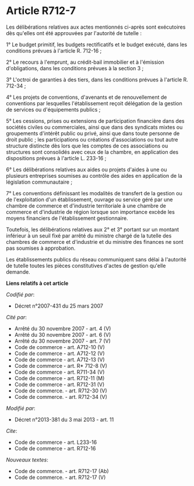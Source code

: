 # Article R712-7

Les délibérations relatives aux actes mentionnés ci-après sont exécutoires dès qu'elles ont été approuvées par l'autorité de
tutelle :

1° Le budget primitif, les budgets rectificatifs et le budget exécuté, dans les conditions prévues à l'article R. 712-16 ;

2° Le recours à l'emprunt, au crédit-bail immobilier et à l'émission d'obligations, dans les conditions prévues à la section
3 ;

3° L'octroi de garanties à des tiers, dans les conditions prévues à l'article R. 712-34 ;

4° Les projets de conventions, d'avenants et de renouvellement de conventions par lesquelles l'établissement reçoit
délégation de la gestion de services ou d'équipements publics ;

5° Les cessions, prises ou extensions de participation financière dans des sociétés civiles ou commerciales, ainsi que dans
des syndicats mixtes ou groupements d'intérêt public ou privé, ainsi que dans toute personne de droit public ; les
participations ou créations d'associations ou tout autre structure distincte dès lors que les comptes de ces associations ou
structures sont consolidés avec ceux de la chambre, en application des dispositions prévues à l'article L. 233-16 ;

6° Les délibérations relatives aux aides ou projets d'aides à une ou plusieurs entreprises soumises au contrôle des aides en
application de la législation communautaire ;

7° Les conventions définissant les modalités de transfert de la gestion ou de l'exploitation d'un établissement, ouvrage ou
service géré par une chambre de commerce et d'industrie territoriale à une chambre de commerce et d'industrie de région
lorsque son importance excède les moyens financiers de l'établissement gestionnaire.

Toutefois, les délibérations relatives aux 2° et 3° portant sur un montant inférieur à un seuil fixé par arrêté du ministre
chargé de la tutelle des chambres de commerce et d'industrie et du ministre des finances ne sont pas soumises à approbation.

Les établissements publics du réseau communiquent sans délai à l'autorité de tutelle toutes les pièces constitutives d'actes
de gestion qu'elle demande.

**Liens relatifs à cet article**

_Codifié par_:

  - Décret n°2007-431 du 25 mars 2007

_Cité par_:

  - Arrêté du 30 novembre 2007 - art. 4 (V)
  - Arrêté du 30 novembre 2007 - art. 6 (V)
  - Arrêté du 30 novembre 2007 - art. 7 (V)
  - Code de commerce - art. A712-10 (V)
  - Code de commerce - art. A712-12 (V)
  - Code de commerce - art. A712-13 (V)
  - Code de commerce - art. R* 712-8 (V)
  - Code de commerce - art. R711-34 (V)
  - Code de commerce - art. R712-11 (M)
  - Code de commerce - art. R712-31 (V)
  - Code de commerce. - art. R712-30 (V)
  - Code de commerce. - art. R712-34 (V)

_Modifié par_:

  - Décret n°2013-381 du 3 mai 2013 - art. 11

_Cite_:

  - Code de commerce - art. L233-16
  - Code de commerce - art. R712-16

_Nouveaux textes_:

  - Code de commerce. - art. R712-17 (Ab)
  - Code de commerce. - art. R712-17 (V)
